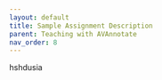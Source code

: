 ```yaml
---
layout: default
title: Sample Assignment Description
parent: Teaching with AVAnnotate
nav_order: 8
---
```

hshdusia
